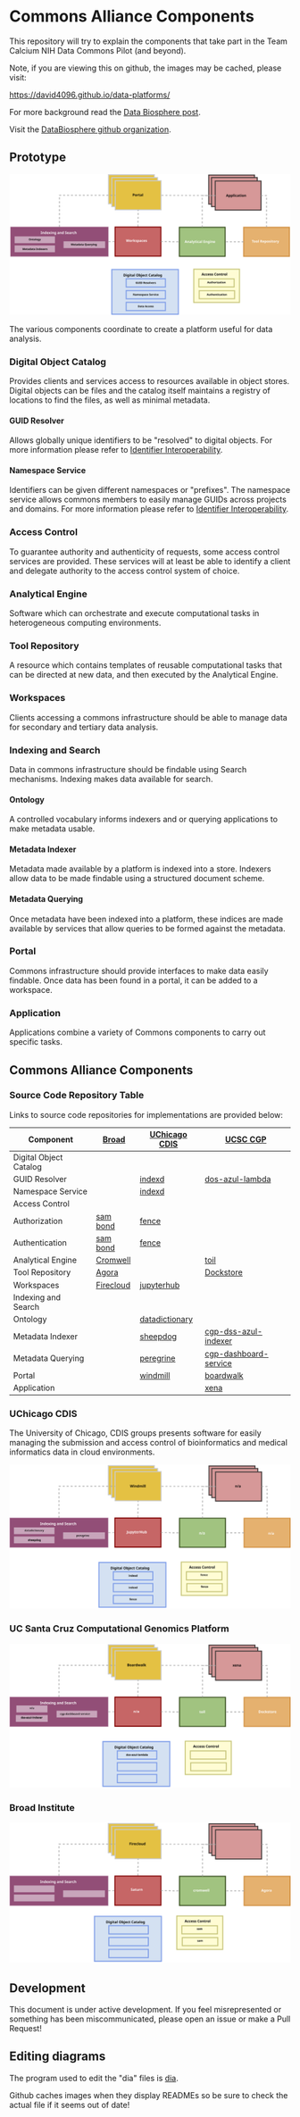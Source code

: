 # Commons Alliance Components

This repository will try to explain the components that take part 
in the Team Calcium NIH Data Commons Pilot (and beyond).

Note, if you are viewing this on github, the images may be cached, please visit:

https://david4096.github.io/data-platforms/

For more background read the [Data Biosphere post](https://medium.com/@benedictpaten/a-data-biosphere-for-biomedical-research-d212bbfae95d).

Visit the [DataBiosphere github organization](https://github.com/DataBiosphere).

## Prototype

<img src="diagrams/prototype.svg" alt="The prototype components of a Commons member" />

The various components coordinate to create a platform useful for data analysis.

### Digital Object Catalog

Provides clients and services access to resources available in object stores. Digital objects
can be files and the catalog itself maintains a registry of locations to find the files, as 
well as minimal metadata.

#### GUID Resolver

Allows globally unique identifiers to be "resolved" to digital objects. For more information 
please refer to [Identifier Interoperability](https://github.com/DataBiosphere/identifier-interoperability).

#### Namespace Service

Identifiers can be given different namespaces or "prefixes". The namespace service allows commons 
members to easily manage GUIDs across projects and domains. For more information 
please refer to [Identifier Interoperability](https://github.com/DataBiosphere/identifier-interoperability).

### Access Control

To guarantee authority and authenticity of requests, some access control services are provided. 
These services will at least be able to identify a client and delegate authority to the access 
control system of choice.

### Analytical Engine

Software which can orchestrate and execute computational tasks in heterogeneous computing 
environments.

### Tool Repository

A resource which contains templates of reusable computational tasks that can be directed at new 
data, and then executed by the Analytical Engine.

### Workspaces

Clients accessing a commons infrastructure should be able to manage data for secondary and 
tertiary data analysis.

### Indexing and Search

Data in commons infrastructure should be findable using Search mechanisms. Indexing makes data 
available for search.

#### Ontology

A controlled vocabulary informs indexers and or querying applications to make metadata usable.

#### Metadata Indexer

Metadata made available by a platform is indexed into a store. Indexers allow data to be made 
findable using a structured document scheme.

#### Metadata Querying

Once metadata have been indexed into a platform, these indices are made available by services 
that allow queries to be formed against the metadata.

### Portal

Commons infrastructure should provide interfaces to make data easily findable. Once data has been 
found in a portal, it can be added to a workspace.

### Application

Applications combine a variety of Commons components to carry out specific tasks.

## Commons Alliance Components

### Source Code Repository Table

Links to source code repositories for implementations are provided below:

| Component              |          [Broad][20]     |  [UChicago CDIS][21]  |       [UCSC CGP][22]          |
|------------------------|--------------------------|-----------------------|-------------------------------|
| Digital Object Catalog |                          |                       |                               |
| GUID Resolver          |                          |  [indexd][6]          |  [dos-azul-lambda][13]        |
| Namespace Service      |                          |  [indexd][6]          |                               |
| Access Control         |                          |                       |                               |
| Authorization          |   [sam][1] [bond][2]     |  [fence][7]           |                               |
| Authentication         |   [sam][1] [bond][2]     |  [fence][7]           |                               |
| Analytical Engine      |   [Cromwell][3]          |                       |  [toil][14]                   |
| Tool Repository        |   [Agora][4]             |                       |  [Dockstore][15]              |
| Workspaces             |   [Firecloud][5]         | [jupyterhub][8]       |                               |
| Indexing and Search    |                          |                       |                               |
| Ontology               |                          | [datadictionary][9]   |                               |
| Metadata Indexer       |                          | [sheepdog][10]        | [cgp-dss-azul-indexer][16]    |
| Metadata Querying      |                          | [peregrine][11]       | [cgp-dashboard-service][17]   |
| Portal                 |                          | [windmill][12]        | [boardwalk][18]               |
| Application            |                          |                       | [xena][19]                    |

[1]: https://github.com/broadinstitute/sam
[2]: https://github.com/DataBiosphere/bond
[3]: https://github.com/broadinstitute/cromwell
[4]: https://github.com/broadinstitute/agora
[5]: https://github.com/broadinstitute/firecloud-ui
[6]: https://github.com/uc-cdis/indexd
[7]: https://github.com/uc-cdis/fence
[8]: https://github.com/jupyterhub/jupyterhub
[9]: https://github.com/uc-cdis/datadictionary
[10]: https://github.com/uc-cdis/sheepdog
[11]: https://github.com/uc-cdis/peregrine
[12]: https://github.com/uc-cdis/data-portal
[13]: https://github.com/DataBiosphere/dos-azul-lambda
[14]: https://github.com/BD2KGenomics/toil
[15]: https://github.com/ga4gh/dockstore
[16]: https://github.com/DataBiosphere/cgp-dss-azul-indexer
[17]: https://github.com/DataBiosphere/cgp-dashboard-service
[18]: https://github.com/DataBiosphere/cgp-boardwalk
[19]: https://github.com/ucscXena/ucsc-xena-server
[20]: https://www.broadinstitute.org/
[21]: https://cdis.uchicago.edu/gen3
[22]: https://cgl.genomics.ucsc.edu/

### UChicago CDIS

The University of Chicago, CDIS groups presents software for easily managing the submission and 
access control of bioinformatics and medical informatics data in cloud environments.

<img src="diagrams/uc-cdis.svg" alt="An image of the UC CDIS commons services" />

### UC Santa Cruz Computational Genomics Platform

<img src="diagrams/ucsc.svg" alt="An image of the UCSC commons services" />

### Broad Institute

<img src="diagrams/broad.svg" alt="An image of the Broad commons services" />

## Development

This document is under active development. If you feel misrepresented or something has been
miscommunicated, please open an issue or make a Pull Request!

## Editing diagrams

The program used to edit the "dia" files is [dia](http://dia-installer.de/).

Github caches images when they display READMEs so be sure to check the actual file if 
it seems out of date!

